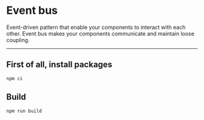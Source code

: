 # Event bus

Event-driven pattern that enable your components to interact with each other. Event bus makes your components communicate and maintain loose coupling.

---

## First of all, install packages

`npm ci`

## Build

`npm run build`